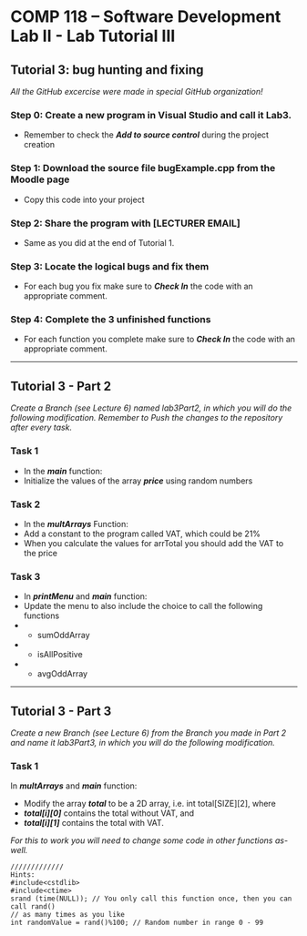 # COMP 118 – Software Development Lab II - Lab Tutorial III
## Tutorial 3: bug hunting and fixing

_All the GitHub excercise were made in special GitHub organization!_

### Step 0: Create a new program in Visual Studio and call it Lab3.
- Remember to check the _**Add to source control**_ during the project creation

### Step 1: Download the source file bugExample.cpp from the Moodle page
- Copy this code into your project

### Step 2: Share the program with [LECTURER EMAIL]
- Same as you did at the end of Tutorial 1.

### Step 3: Locate the logical bugs and fix them
- For each bug you fix make sure to _**Check In**_ the code with an appropriate comment.

### Step 4: Complete the 3 unfinished functions
- For each function you complete make sure to _**Check In**_ the code with an appropriate comment.

___

## Tutorial 3 - Part 2

_Create a Branch (see Lecture 6) named lab3Part2, in which you will do the following modification. Remember to Push the changes to the repository after every task._

### Task 1
 - In the _**main**_ function:
 - Initialize the values of the array _**price**_ using random numbers

### Task 2
 - In the _**multArrays**_ Function:
 - Add a constant to the program called VAT, which could be 21%
 - When you calculate the values for arrTotal you should add the VAT to the price
 
### Task 3
 - In _**printMenu**_ and _**main**_ function:
 - Update the menu to also include the choice to call the following functions
 - - sumOddArray
 - - isAllPositive
 - - avgOddArray

___

## Tutorial 3 - Part 3

_Create a new Branch (see Lecture 6) from the Branch you made in Part 2 and name it lab3Part3, in which you will do the following modification._

### Task 1

In _**multArrays**_ and _**main**_ function:
- Modify the array _**total**_ to be a 2D array, i.e. int total[SIZE][2], where
- _**total[i][0]**_ contains the total without VAT, and
- _**total[i][1]**_ contains the total with VAT.

_For this to work you will need to change some code in other functions as-well._

```
/////////////
Hints:
#include<cstdlib>
#include<ctime>
srand (time(NULL)); // You only call this function once, then you can call rand()
// as many times as you like
int randomValue = rand()%100; // Random number in range 0 - 99
```
